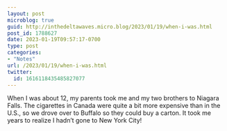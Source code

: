 ```yaml
---
layout: post
microblog: true
guid: http://inthedeltawaves.micro.blog/2023/01/19/when-i-was.html
post_id: 1788627
date: 2023-01-19T09:57:17-0700
type: post
categories:
- "Notes"
url: /2023/01/19/when-i-was.html
twitter:
  id: 1616118435485827077
---
```

<p>When I was about 12, my parents took me and my two brothers to Niagara Falls. The cigarettes in Canada were quite a bit more expensive than in the U.S., so we drove over to Buffalo so they could buy a carton. It took me years to realize I hadn’t gone to New York City!</p>
